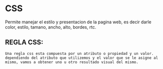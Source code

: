 # CSS
 Permite manejar el estilo y presentacion de la pagina web, es decir darle color, estilo, tamano, ancho, alto, bordes, rtc.

 ## REGLA CSS:
    Una regla css esta compuesta por un atributo o propiedad y un valor. dependiendo del atributo que utilizemos y el valor que se le asigne al mismo, vamos a obtener uno u otro resultado visual del mismo.

